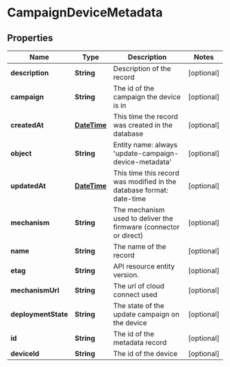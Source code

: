 
# CampaignDeviceMetadata

## Properties
Name | Type | Description | Notes
------------ | ------------- | ------------- | -------------
**description** | **String** | Description of the record |  [optional]
**campaign** | **String** | The id of the campaign the device is in |  [optional]
**createdAt** | [**DateTime**](DateTime.md) | This time the record was created in the database |  [optional]
**object** | **String** | Entity name: always &#39;update-campaign-device-metadata&#39; |  [optional]
**updatedAt** | [**DateTime**](DateTime.md) | This time this record was modified in the database format: date-time |  [optional]
**mechanism** | **String** | The mechanism used to deliver the firmware (connector or direct) |  [optional]
**name** | **String** | The name of the record |  [optional]
**etag** | **String** | API resource entity version. |  [optional]
**mechanismUrl** | **String** | The url of cloud connect used |  [optional]
**deploymentState** | **String** | The state of the update campaign on the device |  [optional]
**id** | **String** | The id of the metadata record |  [optional]
**deviceId** | **String** | The id of the device |  [optional]



